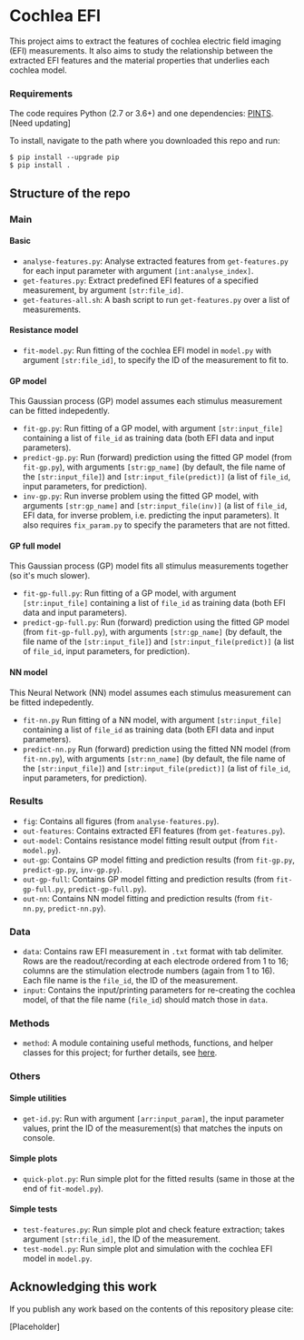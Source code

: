 # Cochlea EFI

This project aims to extract the features of cochlea electric field imaging (EFI) measurements.
It also aims to study the relationship between the extracted EFI features and the material properties that underlies each cochlea model.

### Requirements

The code requires Python (2.7 or 3.6+) and one dependencies:
[PINTS](https://github.com/pints-team/pints#installing-pints). [Need updating]

To install, navigate to the path where you downloaded this repo and run:
```
$ pip install --upgrade pip
$ pip install .
```


## Structure of the repo

### Main

#### Basic
- `analyse-features.py`: Analyse extracted features from `get-features.py` for each input parameter with argument `[int:analyse_index]`.
- `get-features.py`: Extract predefined EFI features of a specified measurement, by argument `[str:file_id]`.
- `get-features-all.sh`: A bash script to run `get-features.py` over a list of measurements.

#### Resistance model
- `fit-model.py`: Run fitting of the cochlea EFI model in `model.py` with argument `[str:file_id]`, to specify the ID of the measurement to fit to.

#### GP model
This Gaussian process (GP) model assumes each stimulus measurement can be fitted indepedently.

- `fit-gp.py`: Run fitting of a GP model, with argument `[str:input_file]` containing a list of `file_id` as training data (both EFI data and input parameters).
- `predict-gp.py`: Run (forward) prediction using the fitted GP model (from `fit-gp.py`), with arguments `[str:gp_name]` (by default, the file name of the `[str:input_file]`) and `[str:input_file(predict)]` (a list of `file_id`, input parameters, for prediction).
- `inv-gp.py`: Run inverse problem using the fitted GP model, with arguments `[str:gp_name]` and `[str:input_file(inv)]` (a list of `file_id`, EFI data, for inverse problem, i.e. predicting the input parameters). It also requires `fix_param.py` to specify the parameters that are not fitted.

#### GP full model
This Gaussian process (GP) model fits all stimulus measurements together (so it's much slower).

- `fit-gp-full.py`: Run fitting of a GP model, with argument `[str:input_file]` containing a list of `file_id` as training data (both EFI data and input parameters).
- `predict-gp-full.py`: Run (forward) prediction using the fitted GP model (from `fit-gp-full.py`), with arguments `[str:gp_name]` (by default, the file name of the `[str:input_file]`) and `[str:input_file(predict)]` (a list of `file_id`, input parameters, for prediction).

#### NN model
This Neural Network (NN) model assumes each stimulus measurement can be fitted indepedently.

- `fit-nn.py` Run fitting of a NN model, with argument `[str:input_file]` containing a list of `file_id` as training data (both EFI data and input parameters).
- `predict-nn.py` Run (forward) prediction using the fitted NN model (from `fit-nn.py`), with arguments `[str:nn_name]` (by default, the file name of the `[str:input_file]`) and `[str:input_file(predict)]` (a list of `file_id`, input parameters, for prediction).

### Results
- `fig`: Contains all figures (from `analyse-features.py`).
- `out-features`: Contains extracted EFI features (from `get-features.py`).
- `out-model`: Contains resistance model fitting result output (from `fit-model.py`).
- `out-gp`: Contains GP model fitting and prediction results (from `fit-gp.py`, `predict-gp.py`, `inv-gp.py`).
- `out-gp-full`: Contains GP model fitting and prediction results (from `fit-gp-full.py`, `predict-gp-full.py`).
- `out-nn`: Contains NN model fitting and prediction results (from `fit-nn.py`, `predict-nn.py`).

### Data
- `data`: Contains raw EFI measurement in `.txt` format with tab delimiter.
Rows are the readout/recording at each electrode ordered from 1 to 16; columns are the stimulation electrode numbers (again from 1 to 16).
Each file name is the `file_id`, the ID of the measurement.
- `input`: Contains the input/printing parameters for re-creating the cochlea model, of that the file name (`file_id`) should match those in `data`.

### Methods
- `method`: A module containing useful methods, functions, and helper classes for this project;
for further details, see [here](./method/README.md).

### Others
#### Simple utilities
- `get-id.py`: Run with argument `[arr:input_param]`, the input parameter values, print the ID of the measurement(s) that matches the inputs on console.

#### Simple plots
- `quick-plot.py`: Run simple plot for the fitted results (same in those at the end of `fit-model.py`).

#### Simple tests
- `test-features.py`: Run simple plot and check feature extraction;
takes argument `[str:file_id]`, the ID of the measurement.
- `test-model.py`: Run simple plot and simulation with the cochlea EFI model in `model.py`.


## Acknowledging this work

If you publish any work based on the contents of this repository please cite:

[Placeholder]

